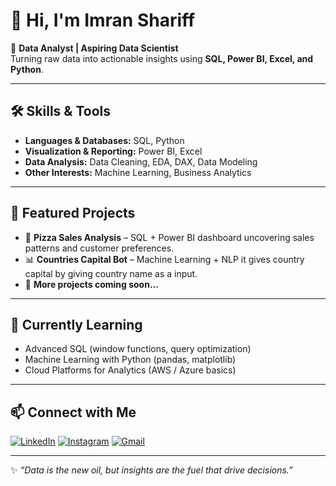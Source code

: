 # 👋 Hi, I'm Imran Shariff  

🎯 **Data Analyst | Aspiring Data Scientist**  
Turning raw data into actionable insights using **SQL, Power BI, Excel, and Python**.  

---

## 🛠️ Skills & Tools  
- **Languages & Databases:** SQL, Python  
- **Visualization & Reporting:** Power BI, Excel  
- **Data Analysis:** Data Cleaning, EDA, DAX, Data Modeling  
- **Other Interests:** Machine Learning, Business Analytics  

---

## 📂 Featured Projects  
- 🍕 **Pizza Sales Analysis** – SQL + Power BI dashboard uncovering sales patterns and customer preferences.  
- 📊 **Countries Capital Bot** – Machine Learning + NLP it gives country capital by giving country name as a input. 
- 🧠 **More projects coming soon...**  

---

## 🌱 Currently Learning  
- Advanced SQL (window functions, query optimization)  
- Machine Learning with Python (pandas, matplotlib)  
- Cloud Platforms for Analytics (AWS / Azure basics)  

---

## 📫 Connect with Me  

[![LinkedIn](https://img.shields.io/badge/-LinkedIn-blue?style=flat&logo=Linkedin&logoColor=white)](https://www.linkedin.com/in/imran542/) 
[![Instagram](https://img.shields.io/badge/-Instagram-e4405f?style=flat&logo=Instagram&logoColor=white)](https://www.instagram.com/md_imran_shariff_/) 
[![Gmail](https://img.shields.io/badge/-Gmail-red?style=flat&logo=Gmail&logoColor=white)](mailto:mdimranshariff300@gmail.com)  

---

✨ *“Data is the new oil, but insights are the fuel that drive decisions.”*  
